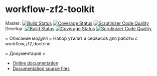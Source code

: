 # workflow-zf2-toolkit


Master:
[![Build Status](https://travis-ci.org/old-town/workflow-zf2-toolkit.svg?branch=master)](https://travis-ci.org/old-town/workflow-zf2-toolkit)
[![Coverage Status](https://coveralls.io/repos/github/old-town/workflow-zf2-toolkit/badge.svg?branch=master)](https://coveralls.io/github/old-town/workflow-zf2-toolkit?branch=master)
[![Scrutinizer Code Quality](https://scrutinizer-ci.com/g/old-town/workflow-zf2-toolkit/badges/quality-score.png?b=master)](https://scrutinizer-ci.com/g/old-town/workflow-zf2-toolkit/?branch=master)
Develop:
[![Build Status](https://travis-ci.org/old-town/workflow-zf2-toolkit.svg?branch=dev)](https://travis-ci.org/old-town/workflow-zf2-toolkit)
[![Coverage Status](https://coveralls.io/repos/github/old-town/workflow-zf2-toolkit/badge.svg?branch=dev)](https://coveralls.io/github/old-town/workflow-zf2-toolkit?branch=dev)
[![Scrutinizer Code Quality](https://scrutinizer-ci.com/g/old-town/workflow-zf2-dispatch/badges/quality-score.png?b=dev)](https://scrutinizer-ci.com/g/old-town/workflow-zf2-dispatch/?branch=dev)




= Описание модуля =
Набор утилит и сервисов для работы с workflow,zf2,doctrine

= Документация =
- [Online documentation](http://workflow-zf2-toolkit.readthedocs.org/ru/dev/)
- [Documentation source files](doc/book/ru/)



